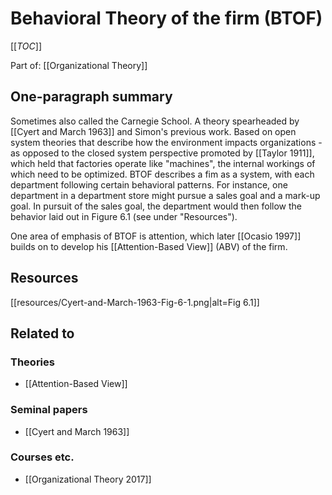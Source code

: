 # Behavioral Theory of the firm (BTOF)

[[_TOC_]]

Part of: [[Organizational Theory]]

## One-paragraph summary
Sometimes also called the Carnegie School. A theory spearheaded by [[Cyert and March 1963]] and Simon's previous work. Based on open system theories that describe how the environment impacts organizations - as opposed to the closed system perspective promoted by [[Taylor 1911]], which held that factories operate like "machines", the internal workings of which need to be optimized. BTOF describes a fim as a system, with each department following certain behavioral patterns. For instance, one department in a department store might pursue a sales goal and a mark-up goal. In pursuit of the sales goal, the department would then follow the behavior laid out in Figure 6.1 (see under "Resources").

One area of emphasis of BTOF is attention, which later [[Ocasio 1997]] builds on to develop his [[Attention-Based View]] (ABV) of the firm. 

## Resources
[[resources/Cyert-and-March-1963-Fig-6-1.png|alt=Fig 6.1]]

## Related to

### Theories
* [[Attention-Based View]]

### Seminal papers
* [[Cyert and March 1963]]

### Courses etc.
* [[Organizational Theory 2017]]


